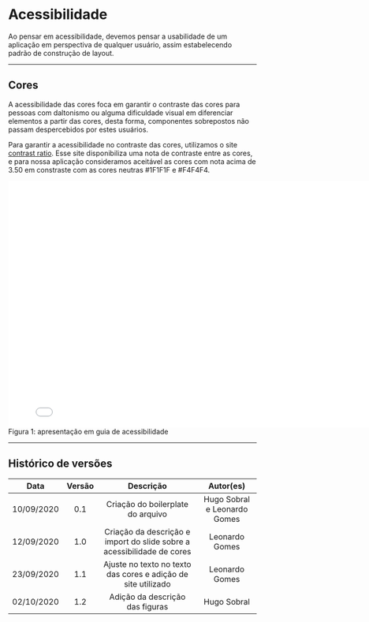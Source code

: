 # Acessibilidade

Ao pensar em acessibilidade, devemos pensar a usabilidade de um aplicação em perspectiva de qualquer usuário, assim estabelecendo padrão de construção de layout.

---

## Cores

A acessibilidade das cores foca em garantir o contraste das cores para pessoas com daltonismo ou alguma dificuldade visual em diferenciar elementos a partir das cores, desta forma, componentes sobrepostos não passam despercebidos por estes usuários.

Para garantir a acessibilidade no contraste das cores, utilizamos o site [contrast ratio](https://contrast-ratio.com/). Esse site disponibiliza uma nota de contraste entre as cores, e para nossa aplicação consideramos aceitável as cores com nota acima de 3.50 em constraste com as cores neutras #1F1F1F e #F4F4F4.

<embed src="./assets/pdf/acessibilidade.pdf" width="800px" height="500px" />
Figura 1: apresentação em guia de acessibilidade

---

## Histórico de versões

|    Data    | Versão |                               Descrição                                |          Autor(es)           |
| :--------: | :----: | :--------------------------------------------------------------------: | :--------------------------: |
| 10/09/2020 |  0.1   |                   Criação do boilerplate do arquivo                    | Hugo Sobral e Leonardo Gomes |
| 12/09/2020 |  1.0   | Criação da descrição e import do slide sobre a acessibilidade de cores |        Leonardo Gomes        |
| 23/09/2020 |  1.1   |     Ajuste no texto no texto das cores e adição de site utilizado      |        Leonardo Gomes        |
| 02/10/2020 |  1.2   |                    Adição da descrição das figuras                     |         Hugo Sobral          |

